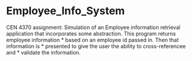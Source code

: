 # Employee_Info_System
CEN 4370 assignment: Simulation of an Employee information retrieval application that incorporates some abstraction.
This program returns employee information
    * based on an employee id passed in. Then that information is 
    * presented to give the user the ability to cross-referencee and
    * validate the information.
